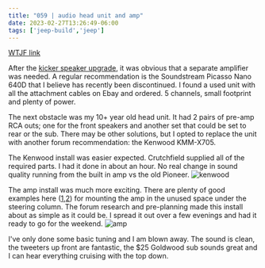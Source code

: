 ```yaml
---
title: "059 | audio head unit and amp"
date: 2023-02-27T13:26:49-06:00
tags: ['jeep-build','jeep']
---
```

[WTJF link](https://wranglertjforum.com/threads/prndls-green-one.55717/post-1297670)

After the [kicker speaker upgrade](../056), it was obvious that a separate amplifier was needed. A regular recommendation is the Soundstream Picasso Nano 640D that I believe has recently been discontinued. I found a used unit with all the attachment cables on Ebay and ordered. 5 channels, small footprint and plenty of power.

The next obstacle was my 10+ year old head unit. It had 2 pairs of pre-amp RCA outs; one for the front speakers and another set that could be set to rear or the sub. There may be other solutions, but I opted to replace the unit with another forum recommendation: the Kenwood KMM-X705. 

The Kenwood install was easier expected. Crutchfield supplied all of the required parts. I had it done in about an hour. No real change in sound quality running from the built in amp vs the old Pioneer. 
![kenwood](../img/059_kenwood.jpg)  

The amp install was much more exciting. There are plenty of good examples here ([1](https://wranglertjforum.com/threads/keychain-delivered.32981/post-593371),[2](https://wranglertjforum.com/threads/nashville-tjs-build-continued.42035/page-57)) for mounting the amp in the unused space under the steering column. The forum research and pre-planning made this install about as simple as it could be. I spread it out over a few evenings and had it ready to go for the weekend. 
![amp](../img/059_amp.jpg)  

I've only done some basic tuning and I am blown away. The sound is clean, the tweeters up front are fantastic, the $25 Goldwood sub sounds great and I can hear everything cruising with the top down. 
